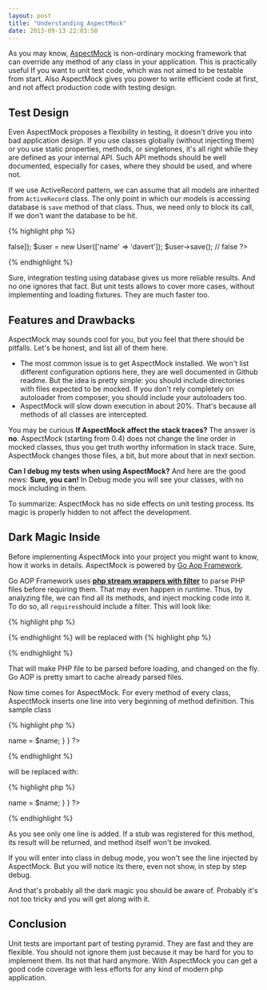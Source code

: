 ```yaml
---
layout: post
title: "Understanding AspectMock"
date: 2013-09-13 22:03:50
---
```


As you may know, [AspectMock]() is non-ordinary mocking framework that can override any method of any class in your application. This is practically useful If you want to unit test code, which was not aimed to be testable from start. Also AspectMock gives you power to write efficient code at first, and not affect production code with testing design.

## Test Design

Even AspectMock proposes a flexibility in testing, it doesn't drive you into bad application design.
If you use classes globally (without injecting them) or you use static properties, methods, or singletones, it's all right while they are defined as your internal API. Such API methods should be well documented, especially for cases, where they should be used, and where not.

If we use ActiveRecord pattern, we can assume that all models are inherited from `ActiveRecord` class.
The only point in which our models is accessing database is `save` method of that class.
Thus, we need only to block its call, If we don't want the database to be hit.

{% highlight php %}
<?php
test::double('ActiveRecord', ['save' => false]);
$user = new User(['name' => 'davert']);
$user->save(); // false
?>
{% endhighlight %}

Sure, integration testing using database gives us more reliable results. And no one ignores that fact. But unit tests allows to cover more cases, without implementing and loading fixtures. They are much faster too.

## Features and Drawbacks

AspectMock may sounds cool for you, but you feel that there should be pitfalls. 
Let's be honest, and list all of them here. 

* The most common issue is to get AspectMock installed. We won't list different configuration options here, they are well documented in Github readme. But the idea is pretty simple: you should include directories with files expected to be mocked. If you don't rely completely on autoloader from composer, you should include your autoloaders too.
* AspectMock will slow down execution in about 20%. That's because all methods of all classes are intercepted.

You may be curious **If AspectMock affect the stack traces?** The answer is **no**. AspectMock (starting from 0.4) does not change the line order in mocked classes, thus you get truth worthy information in stack trace. Sure, AspectMock changes those files, a bit, but more about that in next section.

**Can I debug my tests when using AspectMock?** And here are the good news: **Sure, you can!** In Debug mode you will see your classes, with no mock including in them.

To summarize: AspectMock has no side effects on unit testing process. Its magic is properly hidden to not affect the development.

## Dark Magic Inside

Before implementing AspectMock into your project you might want to know, how it works in details.
AspectMock is powered by [Go Aop Framework](https://go.aopphp.com/). 

Go AOP Framework uses [**php stream wrappers with filter**](https://php.net/manual/en/wrappers.php.php) to parse PHP files before requiring them. That may even happen in runtime.
Thus, by analyzing file, we can find all its methods, and inject mocking code into it. To do so, all `requires`should include a filter. This will look like: 

{% highlight php %}
<?php
require 'myfile.php';
?>
{% endhighlight %}
will be replaced with
{% highlight php %}
<?php
require 'php://read=go.source.transforming.loader/resource=myfile.php';
?>
{% endhighlight %}

That will make PHP file to be parsed before loading, and changed on the fly.
Go AOP is pretty smart to cache already parsed files. 

Now time comes for AspectMock. For every method of every class, AspectMock inserts one line into very beginning of method definition. This sample class

{% highlight php %}
<?php
class User {
	
	function setName($name)
	{
		$this->name = $name;
	}	

}
?>
{% endhighlight %}

will be replaced with:

{% highlight php %}
<?php
class User {
	
	function setName($name)
	{ if (($__am_res = __amock_before($this, __CLASS__, __FUNCTION__, array($name), false)) !== __AM_CONTINUE__) return $__am_res; 
		$this->name = $name;
	}	

}
?>
{% endhighlight %}

As you see only one line is added. If a stub was registered for this method, its result will be returned, and method itself won't be invoked. 

If you will enter into class in debug mode, you won't see the line injected by AspectMock. But you will notice its there, even not show, in step by step debug.

And that's probably all the dark magic you should be aware of. Probably it's not too tricky and you will get along with it.

## Conclusion

Unit tests are important part of testing pyramid. They are fast and they are flexible. You should not ignore them just because it may be hard for you to implement them. Its not that hard anymore. With AspectMock you can get a good code coverage with less efforts for any kind of modern php application.